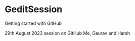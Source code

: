 # GeditSession
Getting started with GitHub

29th August 2023 session on GitHub 
Me, Gaurav and Harsh
